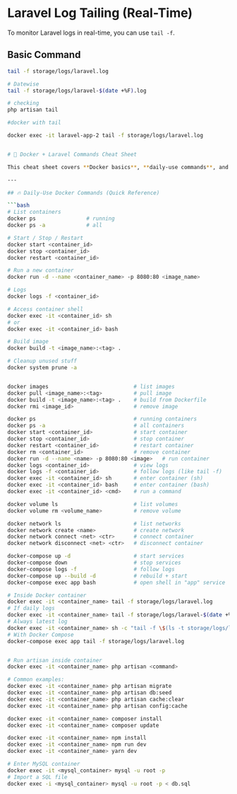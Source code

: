 # Laravel Log Tailing (Real-Time)

To monitor Laravel logs in real-time, you can use `tail -f`.

## Basic Command

```bash
tail -f storage/logs/laravel.log

# Datewise
tail -f storage/logs/laravel-$(date +%F).log

# checking
php artisan tail

#docker with tail

docker exec -it laravel-app-2 tail -f storage/logs/laravel.log


# 🐳 Docker + Laravel Commands Cheat Sheet

This cheat sheet covers **Docker basics**, **daily-use commands**, and **Laravel inside Docker** (logs, artisan, migrations, etc.).

---

## 🔥 Daily-Use Docker Commands (Quick Reference)

```bash
# List containers
docker ps                # running
docker ps -a             # all

# Start / Stop / Restart
docker start <container_id>
docker stop <container_id>
docker restart <container_id>

# Run a new container
docker run -d --name <container_name> -p 8080:80 <image_name>

# Logs
docker logs -f <container_id>

# Access container shell
docker exec -it <container_id> sh
# or
docker exec -it <container_id> bash

# Build image
docker build -t <image_name>:<tag> .

# Cleanup unused stuff
docker system prune -a


docker images                           # list images
docker pull <image_name>:<tag>          # pull image
docker build -t <image_name>:<tag> .    # build from Dockerfile
docker rmi <image_id>                   # remove image

docker ps                               # running containers
docker ps -a                            # all containers
docker start <container_id>             # start container
docker stop <container_id>              # stop container
docker restart <container_id>           # restart container
docker rm <container_id>                # remove container
docker run -d --name <name> -p 8080:80 <image>   # run container
docker logs <container_id>              # view logs
docker logs -f <container_id>           # follow logs (like tail -f)
docker exec -it <container_id> sh       # enter container (sh)
docker exec -it <container_id> bash     # enter container (bash)
docker exec -it <container_id> <cmd>    # run a command

docker volume ls                        # list volumes
docker volume rm <volume_name>          # remove volume

docker network ls                       # list networks
docker network create <name>            # create network
docker network connect <net> <ctr>      # connect container
docker network disconnect <net> <ctr>   # disconnect container

docker-compose up -d                    # start services
docker-compose down                     # stop services
docker-compose logs -f                  # follow logs
docker-compose up --build -d            # rebuild + start
docker-compose exec app bash            # open shell in "app" service

# Inside Docker container
docker exec -it <container_name> tail -f storage/logs/laravel.log
# If daily logs
docker exec -it <container_name> tail -f storage/logs/laravel-$(date +%F).log
# Always latest log
docker exec -it <container_name> sh -c "tail -f \$(ls -t storage/logs/laravel*.log | head -1)"
# With Docker Compose
docker-compose exec app tail -f storage/logs/laravel.log


# Run artisan inside container
docker exec -it <container_name> php artisan <command>

# Common examples:
docker exec -it <container_name> php artisan migrate
docker exec -it <container_name> php artisan db:seed
docker exec -it <container_name> php artisan cache:clear
docker exec -it <container_name> php artisan config:cache

docker exec -it <container_name> composer install
docker exec -it <container_name> composer update

docker exec -it <container_name> npm install
docker exec -it <container_name> npm run dev
docker exec -it <container_name> yarn dev

# Enter MySQL container
docker exec -it <mysql_container> mysql -u root -p
# Import a SQL file
docker exec -i <mysql_container> mysql -u root -p < db.sql
